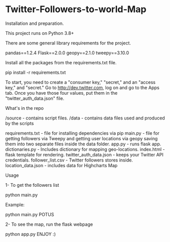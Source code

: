 # Twitter-Followers-to-world-Map
Installation and preparation.


This project runs on Python 3.8+ 

There are some general library requirements for the project.

pandas==1.2.4
Flask==2.0.0
geopy==2.1.0
tweepy==3.10.0

Install all the packages from the requirements.txt file.

pip install -r requirements.txt

To start, you need to create a "consumer key," "secret," and an "access key," and "secret." Go to http://dev.twitter.com, log on and go to the Apps tab. Once you have those four values, put them in the "twitter_auth_data.json" file.




What's in the repo

/source - contains script files.
/data - contains data files used and produced by the scripts

requirements.txt - file for installing dependencies via pip
main.py - file for getting followers via Tweepy and getting user locations via geopy saving them into two separate files inside the data folder.
app.py - runs flask app.
dictionaries.py - Includes dictionary for mapping geo-locations.
index.html - flask template for rendering.
twitter_auth_data.json - keeps your Twitter API credentials.
follower_list.csv - Twitter followers stores inside.
location_data.json - includes data for Highcharts Map


Usage

1- To get the followers list

python main.py <username>

Example: 

python main.py POTUS

2- To see the map, run the flask webpage

python app.py
ENJOY :)


